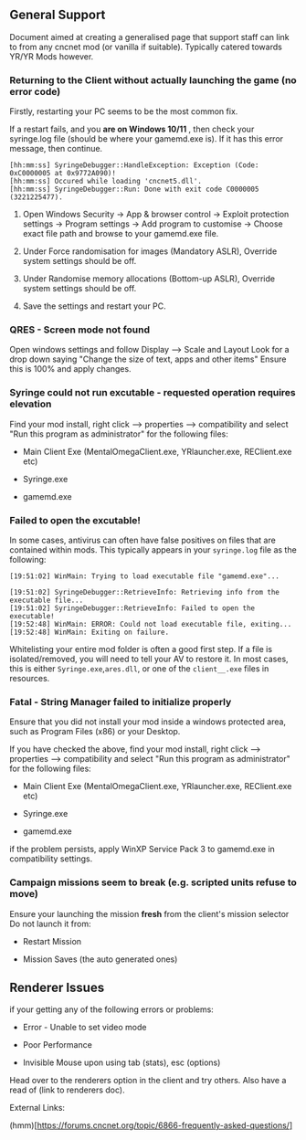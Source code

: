 ## General Support

Document aimed at creating a generalised page that support staff can link to from any cncnet mod (or vanilla if suitable). Typically catered towards YR/YR Mods however.



### Returning to the Client without actually launching the game (no error code)

Firstly, restarting your PC seems to be the most common fix.

If a restart fails, and you **are on Windows 10/11** , then check your syringe.log file (should be where your gamemd.exe is). If it has this error message, then continue.
```
[hh:mm:ss] SyringeDebugger::HandleException: Exception (Code: 0xC0000005 at 0x9772A090)!
[hh:mm:ss] Occured while loading 'cncnet5.dll'.
[hh:mm:ss] SyringeDebugger::Run: Done with exit code C0000005 (3221225477).
```
1. Open Windows Security -> App & browser control -> Exploit protection settings -> Program settings -> Add program to customise -> Choose exact file path and browse to your gamemd.exe file.

2. Under Force randomisation for images (Mandatory ASLR), Override system settings should be off.

3. Under Randomise memory allocations (Bottom-up ASLR), Override system settings should be off.

4. Save the settings and restart your PC.

### QRES - Screen mode not found

Open windows settings and follow Display --> Scale and Layout
Look for a drop down saying "Change the size of text, apps and other items"
Ensure this is 100% and apply changes.

### Syringe could not run excutable - requested operation requires elevation

Find your mod install, right click --> properties --> compatibility and select "Run this program as administrator" for the following files:

- Main Client Exe (MentalOmegaClient.exe, YRlauncher.exe, REClient.exe etc)

- Syringe.exe

- gamemd.exe


### Failed to open the excutable!

In some cases, antivirus can often have false positives on files that are contained within mods. This typically appears in your `syringe.log` file as the following:

```
[19:51:02] WinMain: Trying to load executable file "gamemd.exe"...

[19:51:02] SyringeDebugger::RetrieveInfo: Retrieving info from the executable file...
[19:51:02] SyringeDebugger::RetrieveInfo: Failed to open the executable!
[19:52:48] WinMain: ERROR: Could not load executable file, exiting...
[19:52:48] WinMain: Exiting on failure.

```
 Whitelisting your entire mod folder is often a good first step. If a file is isolated/removed, you will need to tell your AV to restore it. In most cases, this is either `Syringe.exe`,`ares.dll`, or one of the `client__.exe` files in resources.

### Fatal - String Manager failed to initialize properly

Ensure that you did not install your mod inside a windows protected area, such as Program Files (x86) or your Desktop.

If you have checked the above, find your mod install, right click --> properties --> compatibility and select "Run this program as administrator" for the following files:

- Main Client Exe (MentalOmegaClient.exe, YRlauncher.exe, REClient.exe etc)

- Syringe.exe

- gamemd.exe

if the problem persists, apply WinXP Service Pack 3 to gamemd.exe in compatibility settings.

### Campaign missions seem to break (e.g. scripted units refuse to move)

Ensure your launching the mission **fresh** from the client's mission selector
Do not launch it from:

- Restart Mission

- Mission Saves (the auto generated ones)

## Renderer Issues

if your getting any of the following errors or problems:

- Error - Unable to set video mode

- Poor Performance

- Invisible Mouse upon using tab (stats), esc (options)

Head over to the renderers option in the client and try others. Also have a read of (link to renderers doc).


External Links:

(hmm)[https://forums.cncnet.org/topic/6866-frequently-asked-questions/]
